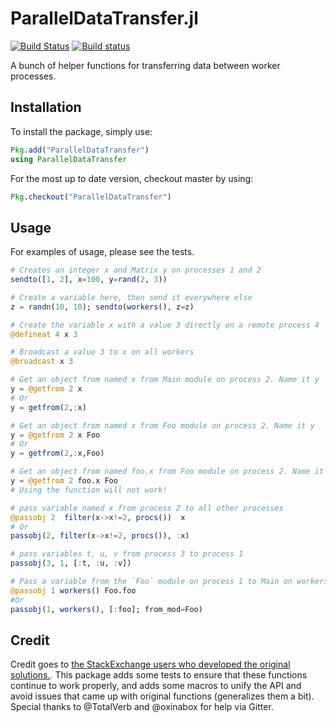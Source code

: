 # ParallelDataTransfer.jl

[![Build Status](https://travis-ci.org/ChrisRackauckas/ParallelDataTransfer.jl.svg?branch=master)](https://travis-ci.org/ChrisRackauckas/ParallelDataTransfer.jl)
[![Build status](https://ci.appveyor.com/api/projects/status/c8tqjhxx9679gl6u?svg=true)](https://ci.appveyor.com/project/ChrisRackauckas/paralleldatatransfer-jl)

A bunch of helper functions for transferring data between worker processes.

## Installation

To install the package, simply use:

```julia
Pkg.add("ParallelDataTransfer")
using ParallelDataTransfer
```

For the most up to date version, checkout master by using:

```julia
Pkg.checkout("ParallelDataTransfer")
```

## Usage

For examples of usage, please see the tests.

```julia
# Creates an integer x and Matrix y on processes 1 and 2
sendto([1, 2], x=100, y=rand(2, 3))

# Create a variable here, then send it everywhere else
z = randn(10, 10); sendto(workers(), z=z)

# Create the variable x with a value 3 directly on a remote process 4
@defineat 4 x 3

# Broadcast a value 3 to x on all workers
@broadcast x 3

# Get an object from named x from Main module on process 2. Name it y
y = @getfrom 2 x
# Or
y = getfrom(2,:x)

# Get an object from named x from Foo module on process 2. Name it y
y = @getfrom 2 x Foo
# Or
y = getfrom(2,:x,Foo)

# Get an object from named foo.x from Foo module on process 2. Name it y
y = @getfrom 2 foo.x Foo
# Using the function will not work!

# pass variable named x from process 2 to all other processes
@passobj 2  filter(x->x!=2, procs())  x
# Or
passobj(2, filter(x->x!=2, procs()), :x)

# pass variables t, u, v from process 3 to process 1
passobj(3, 1, [:t, :u, :v])

# Pass a variable from the `Foo` module on process 1 to Main on workers
@passobj 1 workers() Foo.foo
#Or
passobj(1, workers(), [:foo]; from_mod=Foo)
```

## Credit

Credit goes to [the StackExchange users who developed the original solutions.](http://stackoverflow.com/questions/27677399/julia-how-to-copy-data-to-another-processor-in-julia).
This package adds some tests to ensure that these functions continue to work properly,
and adds some macros to unify the API and avoid issues that came up with original
functions (generalizes them a bit). Special thanks to @TotalVerb and @oxinabox
for help via Gitter.
